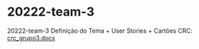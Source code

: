 # 20222-team-3
20222-team-3
Definição do Tema + User Stories + Cartões CRC:
[crc_grupo3.docx](https://github.com/INF112-Programacao2/20222-team-3/files/9742854/crc_grupo3.docx)
